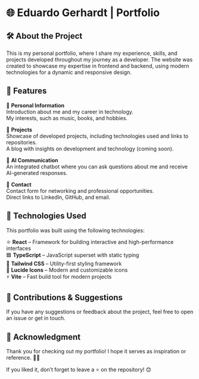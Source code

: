 # 🌐 Eduardo Gerhardt | Portfolio

## 🛠️ About the Project

This is my personal portfolio, where I share my experience, skills, and projects developed throughout my journey as a developer. The website was created to showcase my expertise in frontend and backend, using modern technologies for a dynamic and responsive design.

## 📌 Features

🔹 **Personal Information**  
Introduction about me and my career in technology.  
My interests, such as music, books, and hobbies.  

🔹 **Projects**  
Showcase of developed projects, including technologies used and links to repositories.  
A blog with insights on development and technology (coming soon).  

🔹 **AI Communication**  
An integrated chatbot where you can ask questions about me and receive AI-generated responses.  

🔹 **Contact**  
Contact form for networking and professional opportunities.  
Direct links to LinkedIn, GitHub, and email.

## 🚀 Technologies Used

This portfolio was built using the following technologies:

⚛️ **React** – Framework for building interactive and high-performance interfaces  
🟦 **TypeScript** – JavaScript superset with static typing  
🎨 **Tailwind CSS** – Utility-first styling framework  
📌 **Lucide Icons** – Modern and customizable icons  
⚡ **Vite** – Fast build tool for modern projects  

## 🤝 Contributions & Suggestions
If you have any suggestions or feedback about the project, feel free to open an issue or get in touch.

## 🌟 Acknowledgment
Thank you for checking out my portfolio! I hope it serves as inspiration or reference. 🚀🔥  

If you liked it, don’t forget to leave a ⭐ on the repository! 😊  
